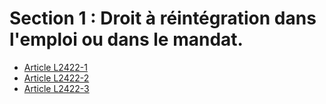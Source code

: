 # Section 1 : Droit à réintégration dans l'emploi ou dans le mandat.

* [Article L2422-1](./LEGIARTI000031085246.md)
* [Article L2422-2](./LEGIARTI000006902359.md)
* [Article L2422-3](./LEGIARTI000006902360.md)
